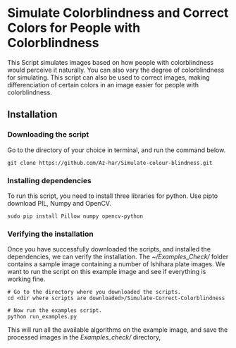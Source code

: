 # Simulate Colorblindness and Correct Colors for People with Colorblindness


This Script simulates images based on how people with colorblindness would perceive it naturally. You can also vary the degree of colorblindness for simulating. This script can also be used to correct images, making differenciation of certain colors in an image easier for people with colorblindness.



## Installation

### Downloading the script

Go to the directory of your choice in terminal, and run the command below.
```shell
git clone https://github.com/Az-har/Simulate-colour-blindness.git
```
### Installing dependencies

To run this script, you need to install three libraries for python. Use pipto download PIL, Numpy and OpenCV.
```shell
sudo pip install Pillow numpy opencv-python
```

### Verifying the installation

Once you have successfully downloaded the scripts, and installed the dependencies, we can verify the installation.
The *~/Examples_Check/* folder contains a sample image containing a number of Ishihara plate images. 
We want to run the script on this example image and see if everything is working fine.

```shell
# Go to the directory where you downloaded the scripts.
cd <dir where scripts are downloaded>/Simulate-Correct-Colorblindness

# Now run the examples script.
python run_examples.py
```
This will run all the available algorithms on the example image,
and save the processed images in the *Examples_check/* directory,

